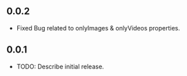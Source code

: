 ## 0.0.2
- Fixed Bug related to onlyImages & onlyVideos properties.

## 0.0.1

* TODO: Describe initial release.
